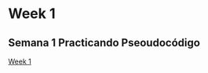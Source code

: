 <!DOCTYPE html>
<html lang="en">
<head>
    <meta charset="UTF-8">
    <meta http-equiv="X-UA-Compatible" content="IE=edge">
    <meta name="viewport" content="width=device-width, initial-scale=1.0">
   
</head>
<body>
    <h1 id="title">Week 1</h1>
    <h2>Semana 1 Practicando Pseoudocódigo</h2>
    <a href="https://bit.ly/3S65CZe="_blank">Week 1</a>
</body>
</html>
